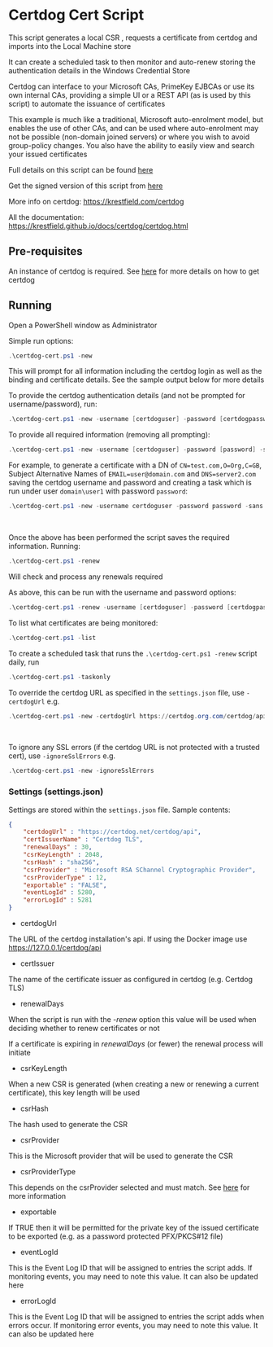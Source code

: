 # Certdog Cert Script

This script generates a local CSR , requests a certificate from certdog and imports into the Local Machine store  

It can create a scheduled task to then monitor and auto-renew storing the authentication details in the Windows Credential Store    

  

Certdog can interface to your Microsoft CAs, PrimeKey EJBCAs or use its own internal CAs, providing a simple UI or a REST API (as is used by this script) to automate the issuance of certificates

  

This example is much like a traditional, Microsoft auto-enrolment model, but enables the use of other CAs, and can be used where auto-enrolment may not be possible (non-domain joined servers) or where you wish to avoid group-policy changes. You also have the ability to easily view and search your issued certificates    




Full details on this script can be found [here](https://krestfield.github.io/docs/certdog/cert_powershell.html)  

Get the signed version of this script from [here](https://krestfield.s3.eu-west-2.amazonaws.com/certdog/certdog-cert.zip)  



More info on certdog: https://krestfield.com/certdog

All the documentation: https://krestfield.github.io/docs/certdog/certdog.html



## Pre-requisites

An instance of certdog is required. See [here](https://krestfield.github.io/docs/certdog/get_certdog.html) for more details on how to get certdog



  

## Running

Open a PowerShell window as Administrator



 Simple run options:

```powershell
.\certdog-cert.ps1 -new
```

This will prompt for all information including the certdog login as well as the binding and certificate details. See the sample output below for more details



To provide the certdog authentication details (and not be prompted for username/password), run:

```powershell
.\certdog-cert.ps1 -new -username [certdoguser] -password [certdogpassword]
```

  

To provide all required information (removing all prompting):

```powershell
.\certdog-cert.ps1 -new -username [certdoguser] -password [password] -sans [SAN List] -dn [Required DN] -saveCreds y -createTask y -taskUsername [taskUsername] -taskPassword [taskPassword]
```

For example, to generate a certificate with a DN of ``CN=test.com,O=Org,C=GB``, Subject Alternative Names of ``EMAIL=user@domain.com`` and ``DNS=server2.com`` saving the certdog username and password and creating a task which is run under user ``domain\user1`` with password ``password``:

```powershell
.\certdog-cert.ps1 -new -username certdoguser -password password -sans "EMAIL=user@domain.com,DNS=server2.com" -dn "CN=test.com,O=Org,C=GB" -saveCreds y -createTask y -taskUsername "domain\user1" -taskPassword "password"
```

​    

  

 Once the above has been performed the script saves the required information. Running:

```powershell
.\certdog-cert.ps1 -renew
```

Will check and process any renewals required  


As above, this can be run with the username and password options:

```powershell
.\certdog-cert.ps1 -renew -username [certdoguser] -password [certdogpassword]
```

 

 To list what certificates are being monitored:

```powershell
.\certdog-cert.ps1 -list
```

   

 To create a scheduled task that runs the ``.\certdog-cert.ps1 -renew`` script daily, run

```powershell
.\certdog-cert.ps1 -taskonly
```

  

To override the certdog URL as specified in the ``settings.json`` file, use ``-certdogUrl`` e.g.

```powershell
.\certdog-cert.ps1 -new -certdogUrl https://certdog.org.com/certdog/api
```

​     

To ignore any SSL errors (if the certdog URL is not protected with a trusted cert), use ``-ignoreSslErrors`` e.g.

```powershell
.\certdog-cert.ps1 -new -ignoreSslErrors
```



### Settings (settings.json)

Settings are stored within the ``settings.json`` file. Sample contents:

```json
{
	"certdogUrl" : "https://certdog.net/certdog/api",
	"certIssuerName" : "Certdog TLS",
	"renewalDays" : 30,
	"csrKeyLength" : 2048,
	"csrHash" : "sha256",
	"csrProvider" : "Microsoft RSA SChannel Cryptographic Provider",
	"csrProviderType" : 12,
	"exportable" : "FALSE",
	"eventLogId" : 5280,
	"errorLogId" : 5281
}
```

* certdogUrl

The URL of the certdog installation's api. If using the Docker image use https://127.0.0.1/certdog/api

* certIssuer

The name of the certificate issuer as configured in certdog (e.g. Certdog TLS)

* renewalDays

When the script is run with the *-renew* option this value will be used when deciding whether to renew certificates or not

If a certificate is expiring in *renewalDays* (or fewer) the renewal process will initiate

* csrKeyLength

When a new CSR is generated (when creating a new or renewing a current certificate), this key length will be used

* csrHash

The hash used to generate the CSR

* csrProvider

This is the Microsoft provider that will be used to generate the CSR

* csrProviderType

This depends on the csrProvider selected and must match. See [here](https://docs.microsoft.com/en-us/dotnet/api/system.security.cryptography.cspparameters.providertype?view=net-5.0) for more information

* exportable

If TRUE then it will be permitted for the private key of the issued certificate to be exported (e.g. as a password protected PFX/PKCS#12 file)

* eventLogId

This is the Event Log ID that will be assigned to entries the script adds. If monitoring events, you may need to note this value. It can also be updated here

* errorLogId

This is the Event Log ID that will be assigned to entries the script adds when errors occur. If monitoring error events, you may need to note this value. It can also be updated here



